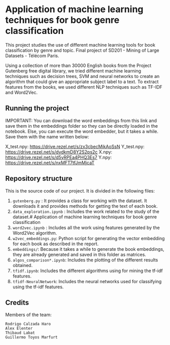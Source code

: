 # Application of machine learning techniques for book genre classification

This project studies the use of different machine learning tools for book classification by genre and topic. Final project of SD201 - Mining of Large Datasets - Télécom Paris.

Using a collection of more than 30000 English books from the Project Gutenberg free digital library, we tried different machine learning techniques such as decision trees, SVM and neural networks to create an algorithm that could give an appropriate subject label to a text. To extract features from the books, we used different NLP techniques such as TF-IDF and Word2Vec. 

## Running the project

IMPORTANT: You can download the word embeddings from this link and save them in the embeddings folder so they can be directly loaded in the notebook. Else, you can execute the word embedder, but it takes a while. Save them with the name written below:

X_test.npy: https://drive.rezel.net/s/zx3cbecMikAoSsN
Y_test.npy: https://drive.rezel.net/s/dydkmD8Y2S2ps2c
X.npy: https://drive.rezel.net/s/d5yRPEa4PHQ3Es7
Y.npy: https://drive.rezel.net/s/nxMFT7tfJmMjcaT

## Repository structure

This is the source code of our project. It is divided in the following files:

1. `gutenberg.py` : It provides a class for working with the dataset. It downloads it and provides methods for getting the text of each book.
2. `data_exploration.ipynb` : Includes the work related to the study of the dataset.# Application of machine learning techniques for book genre classification
3. `word2vec.ipynb` : Includes all the work using features generated by the Word2Vec algorithm.
4. `w2vec_embeddings.py`: Python script for generating the vector embedding for each book as described in the report.
5. `embeddings/`: Because it takes a while to generate the book embeddings, they are already generated and saved in this folder as matrices.
6. `algos_comparison*.ipynb`: Includes the plotting of the different results obtained.
7. `tfidf.ipynb`: Includes the different algorithms using for mining the tf-idf features.
8. `tfidf-NeuralNetwork`: Includes the neural networks used for classifying using the tf-idf features.

## Credits

Members of the team:

    Rodrigo Calzada Haro
    Alex Elenter
    Thibaud Labat
    Guillermo Toyos Marfurt

